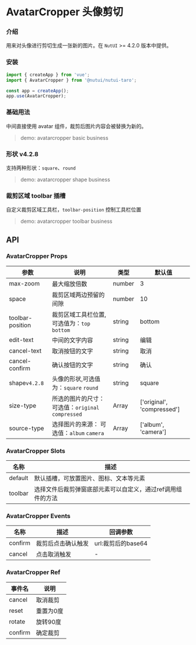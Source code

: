 # AvatarCropper 头像剪切

### 介绍

用来对头像进行剪切生成一张新的图片。在 `NutUI` >= 4.2.0 版本中提供。

### 安装

```js
import { createApp } from 'vue';
import { AvatarCropper } from '@nutui/nutui-taro';

const app = createApp();
app.use(AvatarCropper);
```

### 基础用法

中间直接使用 avatar 组件，裁剪后图片内容会被替换为新的。

> demo: avatarcropper basic business

### 形状 v4.2.8

支持两种形状：`square`、`round`

> demo: avatarcropper shape business

### 裁剪区域 toolbar 插槽

自定义裁剪区域工具栏，`toolbar-position` 控制工具栏位置

> demo: avatarcropper toolbar business

## API

### AvatarCropper Props

| 参数 | 说明 | 类型 | 默认值 |
| --- | --- | --- | --- |
| max-zoom | 最大缩放倍数 | number | 3 |
| space | 裁剪区域两边预留的间隙 | number | 10 |
| toolbar-position | 裁剪区域工具栏位置,可选值为：`top` `bottom` | string | bottom |
| edit-text | 中间的文字内容 | string | 编辑 |
| cancel-text | 取消按钮的文字 | string | 取消 |
| cancel-confirm | 确认按钮的文字 | string | 确认 |
| shape`v4.2.8` | 头像的形状,可选值为：`square` `round` | string | square |
| size-type | 所选的图片的尺寸： 可选值：`original` `compressed` | Array | ['original', 'compressed'] |
| source-type | 选择图片的来源： 可选值：`album` `camera` | Array | ['album', 'camera'] |

### AvatarCropper Slots

| 名称 | 描述 |
| --- | --- |
| default | 默认插槽，可放置图片、图标、文本等元素 |
| toolbar | 选择文件后裁剪弹窗底部元素可以自定义，通过ref调用组件的方法 |

### AvatarCropper Events

| 名称 | 描述 | 回调参数 |
| --- | --- | --- |
| confirm | 裁剪后点击确认触发 | url:裁剪后的base64 |
| cancel | 点击取消触发 | - |

### AvatarCropper Ref

| 事件名 | 说明 |
| --- | --- |
| cancel | 取消裁剪 |
| reset | 重置为0度 |
| rotate | 旋转90度 |
| confirm | 确定裁剪 |
